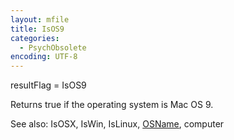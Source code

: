```yaml
---
layout: mfile
title: IsOS9
categories:
  - PsychObsolete
encoding: UTF-8
---
```


resultFlag = IsOS9

Returns true if the operating system is Mac OS 9.

See also: IsOSX, IsWin, IsLinux, [OSName](/docs/OSName), computer
